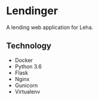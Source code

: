 Lendinger
========================

A lending web application for Leha.


Technology
----------------
- Docker
- Python 3.6
- Flask
- Nginx
- Gunicorn
- Virtualenv

